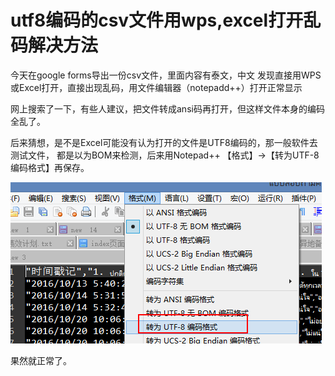 # utf8编码的csv文件用wps,excel打开乱码解决方法

今天在google forms导出一份csv文件，里面内容有泰文，中文
发现直接用WPS或Excel打开，直接出现乱码，用文件编辑器（notepadd++）打开正常显示

网上搜索了一下，有些人建议，把文件转成ansi码再打开，但这样文件本身的编码全乱了。

后来猜想，是不是Excel可能没有认为打开的文件是UTF8编码的，那一般软件去测试文件，
都是以为BOM来检测，后来用Notepad++ 【格式】->【转为UTF-8编码格式】再保存。

![wps-utf8](./images/wps-utf8.png)

果然就正常了。